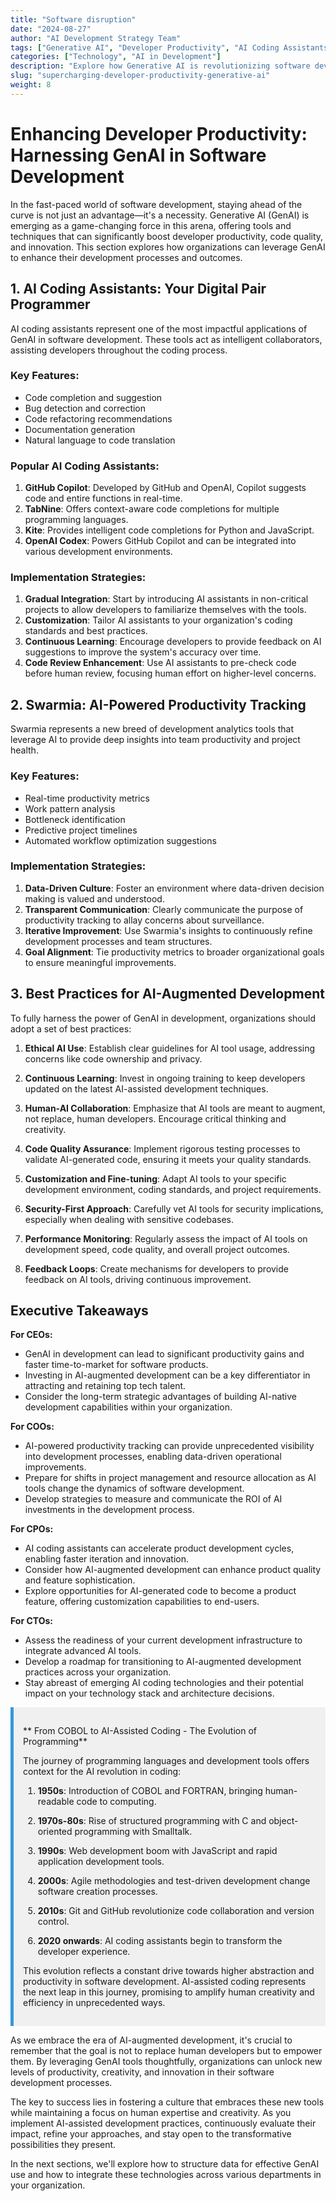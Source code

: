 ```yaml
---
title: "Software disruption"
date: "2024-08-27"
author: "AI Development Strategy Team"
tags: ["Generative AI", "Developer Productivity", "AI Coding Assistants", "Swarmia", "Software Development"]
categories: ["Technology", "AI in Development"]
description: "Explore how Generative AI is revolutionizing software development, from AI coding assistants to productivity tracking, and learn best practices for AI-augmented development."
slug: "supercharging-developer-productivity-generative-ai"
weight: 8
---
```


# Enhancing Developer Productivity: Harnessing GenAI in Software Development

In the fast-paced world of software development, staying ahead of the curve is not just an advantage—it's a necessity. Generative AI (GenAI) is emerging as a game-changing force in this arena, offering tools and techniques that can significantly boost developer productivity, code quality, and innovation. This section explores how organizations can leverage GenAI to enhance their development processes and outcomes.

## 1. AI Coding Assistants: Your Digital Pair Programmer

AI coding assistants represent one of the most impactful applications of GenAI in software development. These tools act as intelligent collaborators, assisting developers throughout the coding process.

### Key Features:
- Code completion and suggestion
- Bug detection and correction
- Code refactoring recommendations
- Documentation generation
- Natural language to code translation

### Popular AI Coding Assistants:
1. **GitHub Copilot**: Developed by GitHub and OpenAI, Copilot suggests code and entire functions in real-time.
2. **TabNine**: Offers context-aware code completions for multiple programming languages.
3. **Kite**: Provides intelligent code completions for Python and JavaScript.
4. **OpenAI Codex**: Powers GitHub Copilot and can be integrated into various development environments.

### Implementation Strategies:
1. **Gradual Integration**: Start by introducing AI assistants in non-critical projects to allow developers to familiarize themselves with the tools.
2. **Customization**: Tailor AI assistants to your organization's coding standards and best practices.
3. **Continuous Learning**: Encourage developers to provide feedback on AI suggestions to improve the system's accuracy over time.
4. **Code Review Enhancement**: Use AI assistants to pre-check code before human review, focusing human effort on higher-level concerns.

## 2. Swarmia: AI-Powered Productivity Tracking

Swarmia represents a new breed of development analytics tools that leverage AI to provide deep insights into team productivity and project health.

### Key Features:
- Real-time productivity metrics
- Work pattern analysis
- Bottleneck identification
- Predictive project timelines
- Automated workflow optimization suggestions

### Implementation Strategies:
1. **Data-Driven Culture**: Foster an environment where data-driven decision making is valued and understood.
2. **Transparent Communication**: Clearly communicate the purpose of productivity tracking to allay concerns about surveillance.
3. **Iterative Improvement**: Use Swarmia's insights to continuously refine development processes and team structures.
4. **Goal Alignment**: Tie productivity metrics to broader organizational goals to ensure meaningful improvements.

## 3. Best Practices for AI-Augmented Development

To fully harness the power of GenAI in development, organizations should adopt a set of best practices:

1. **Ethical AI Use**: Establish clear guidelines for AI tool usage, addressing concerns like code ownership and privacy.

2. **Continuous Learning**: Invest in ongoing training to keep developers updated on the latest AI-assisted development techniques.

3. **Human-AI Collaboration**: Emphasize that AI tools are meant to augment, not replace, human developers. Encourage critical thinking and creativity.

4. **Code Quality Assurance**: Implement rigorous testing processes to validate AI-generated code, ensuring it meets your quality standards.

5. **Customization and Fine-tuning**: Adapt AI tools to your specific development environment, coding standards, and project requirements.

6. **Security-First Approach**: Carefully vet AI tools for security implications, especially when dealing with sensitive codebases.

7. **Performance Monitoring**: Regularly assess the impact of AI tools on development speed, code quality, and overall project outcomes.

8. **Feedback Loops**: Create mechanisms for developers to provide feedback on AI tools, driving continuous improvement.

## Executive Takeaways

**For CEOs:**
- GenAI in development can lead to significant productivity gains and faster time-to-market for software products.
- Investing in AI-augmented development can be a key differentiator in attracting and retaining top tech talent.
- Consider the long-term strategic advantages of building AI-native development capabilities within your organization.

**For COOs:**
- AI-powered productivity tracking can provide unprecedented visibility into development processes, enabling data-driven operational improvements.
- Prepare for shifts in project management and resource allocation as AI tools change the dynamics of software development.
- Develop strategies to measure and communicate the ROI of AI investments in the development process.

**For CPOs:**
- AI coding assistants can accelerate product development cycles, enabling faster iteration and innovation.
- Consider how AI-augmented development can enhance product quality and feature sophistication.
- Explore opportunities for AI-generated code to become a product feature, offering customization capabilities to end-users.

**For CTOs:**
- Assess the readiness of your current development infrastructure to integrate advanced AI tools.
- Develop a roadmap for transitioning to AI-augmented development practices across your organization.
- Stay abreast of emerging AI coding technologies and their potential impact on your technology stack and architecture decisions.

<div style="background-color: #f0f0f0; padding: 15px; margin: 10px 0; border-left: 5px solid #3498db;">

** From COBOL to AI-Assisted Coding - The Evolution of Programming**

The journey of programming languages and development tools offers context for the AI revolution in coding:

1. **1950s**: Introduction of COBOL and FORTRAN, bringing human-readable code to computing.

2. **1970s-80s**: Rise of structured programming with C and object-oriented programming with Smalltalk.

3. **1990s**: Web development boom with JavaScript and rapid application development tools.

4. **2000s**: Agile methodologies and test-driven development change software creation processes.

5. **2010s**: Git and GitHub revolutionize code collaboration and version control.

6. **2020 onwards**: AI coding assistants begin to transform the developer experience.

This evolution reflects a constant drive towards higher abstraction and productivity in software development. AI-assisted coding represents the next leap in this journey, promising to amplify human creativity and efficiency in unprecedented ways.

</div>

As we embrace the era of AI-augmented development, it's crucial to remember that the goal is not to replace human developers but to empower them. By leveraging GenAI tools thoughtfully, organizations can unlock new levels of productivity, creativity, and innovation in their software development processes.

The key to success lies in fostering a culture that embraces these new tools while maintaining a focus on human expertise and creativity. As you implement AI-assisted development practices, continuously evaluate their impact, refine your approaches, and stay open to the transformative possibilities they present.

In the next sections, we'll explore how to structure data for effective GenAI use and how to integrate these technologies across various departments in your organization.